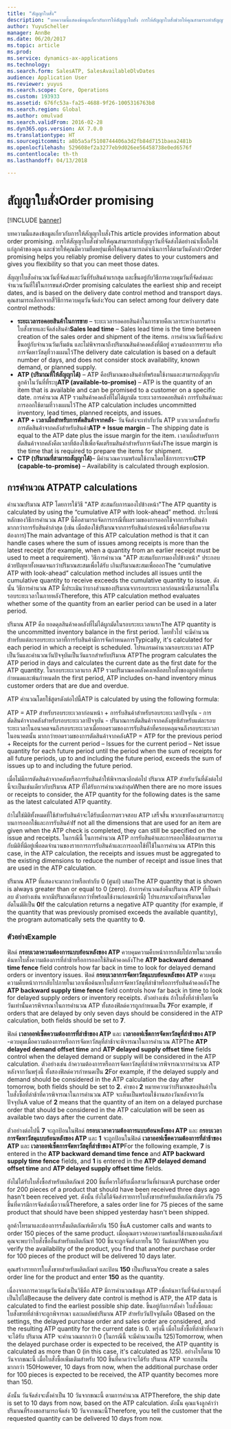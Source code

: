 ```yaml
---
title: "สัญญาใบสั่ง"
description: "บทความนี้แสดงข้อมูลเกี่ยวกับการให้สัญญาใบสั่ง การให้สัญญาใบสั่งช่วยให้คุณสามารถทำสัญญาวันที่จัดส่งได้อย่างน่าเชื่อถือให้แก่ลูกค้าของคุณ และช่วยให้คุณมีความยืดหยุ่นเพื่อให้คุณสามารถดำเนินการได้ตามวันดังกล่าว"
author: YuyuScheller
manager: AnnBe
ms.date: 06/20/2017
ms.topic: article
ms.prod: 
ms.service: dynamics-ax-applications
ms.technology: 
ms.search.form: SalesATP, SalesAvailableDlvDates
audience: Application User
ms.reviewer: yuyus
ms.search.scope: Core, Operations
ms.custom: 193933
ms.assetid: 676fc53a-fa25-4688-9f26-1005316763b8
ms.search.region: Global
ms.author: omulvad
ms.search.validFrom: 2016-02-28
ms.dyn365.ops.version: AX 7.0.0
ms.translationtype: HT
ms.sourcegitcommit: a8b5a5af5108744406a3d2fb84d7151baea2481b
ms.openlocfilehash: 529608ef2a3277eb9d026ee56458738e0ed6576f
ms.contentlocale: th-th
ms.lasthandoff: 04/13/2018

---
```


# <a name="order-promising"></a><span data-ttu-id="f7837-104">สัญญาใบสั่ง</span><span class="sxs-lookup"><span data-stu-id="f7837-104">Order promising</span></span>

[!INCLUDE [banner](../includes/banner.md)]

<span data-ttu-id="f7837-105">บทความนี้แสดงข้อมูลเกี่ยวกับการให้สัญญาใบสั่ง</span><span class="sxs-lookup"><span data-stu-id="f7837-105">This article provides information about order promising.</span></span> <span data-ttu-id="f7837-106">การให้สัญญาใบสั่งช่วยให้คุณสามารถทำสัญญาวันที่จัดส่งได้อย่างน่าเชื่อถือให้แก่ลูกค้าของคุณ และช่วยให้คุณมีความยืดหยุ่นเพื่อให้คุณสามารถดำเนินการได้ตามวันดังกล่าว</span><span class="sxs-lookup"><span data-stu-id="f7837-106">Order promising helps you reliably promise delivery dates to your customers and gives you flexibility so that you can meet those dates.</span></span>

<span data-ttu-id="f7837-107">สัญญาใบสั่งคำนวณวันที่จัดส่งและวันที่รับสินค้าแรกสุด และขึ้นอยู่กับวิธีการควบคุมวันที่จัดส่งและจำนวนวันที่ใช้ในการขนส่ง</span><span class="sxs-lookup"><span data-stu-id="f7837-107">Order promising calculates the earliest ship and receipt dates, and is based on the delivery date control method and transport days.</span></span> <span data-ttu-id="f7837-108">คุณสามารถเลือกจากสี่วิธีการควบคุมวันจัดส่ง:</span><span class="sxs-lookup"><span data-stu-id="f7837-108">You can select among four delivery date control methods:</span></span>

-   <span data-ttu-id="f7837-109">**ระยะเวลารอคอยสินค้าในการขาย** – ระยะเวลารอคอยสินค้าในการขายคือเวลาระหว่างการสร้างใบสั่งขายและจัดส่งสินค้า</span><span class="sxs-lookup"><span data-stu-id="f7837-109">**Sales lead time** – Sales lead time is the time between creation of the sales order and shipment of the items.</span></span> <span data-ttu-id="f7837-110">การคำนวณวันที่จัดส่งจะขึ้นอยู่กับจำนวนวันเริ่มต้น และไม่พิจารณาถึงปริมาณสินค้าคงคลังที่มีอยู่ ความต้องการทราบ หรือการจัดหาวัสดุที่วางแผนไว้</span><span class="sxs-lookup"><span data-stu-id="f7837-110">The delivery date calculation is based on a default number of days, and does not consider stock availability, known demand, or planned supply.</span></span>
-   <span data-ttu-id="f7837-111">**ATP (ปริมาณที่ให้สัญญาได้)** – ATP คือปริมาณของสินค้าที่พร้อมใช้งานและสามารถสัญญากับลูกค้าในวันที่ที่ระบุ</span><span class="sxs-lookup"><span data-stu-id="f7837-111">**ATP (available-to-promise)** – ATP is the quantity of an item that is available and can be promised to a customer on a specific date.</span></span> <span data-ttu-id="f7837-112">การคำนวณ ATP รวมสินค้าคงคลังที่ไม่ได้ผูกมัด ระยะเวลารอคอยสินค้า การรับสินค้าและการออกใช้ตามที่วางแผนไว้</span><span class="sxs-lookup"><span data-stu-id="f7837-112">The ATP calculation includes uncommitted inventory, lead times, planned receipts, and issues.</span></span>
-   <span data-ttu-id="f7837-113">**ATP + เวลาเผื่อสำหรับการตัดสินค้าจากคลัง**– วันจัดส่งจะเท่ากับวัน ATP บวกเวลาเผื่อสำหรับการตัดสินค้าจากคลังสำหรับสินค้า</span><span class="sxs-lookup"><span data-stu-id="f7837-113">**ATP + Issue margin** – The shipping date is equal to the ATP date plus the issue margin for the item.</span></span> <span data-ttu-id="f7837-114">เวลาเผื่อสำหรับการตัดสินค้าจากคลังคือเวลาที่ต้องใช้เพื่อจัดเตรียมสินค้าสำหรับการจัดส่ง</span><span class="sxs-lookup"><span data-stu-id="f7837-114">The issue margin is the time that is required to prepare the items for shipment.</span></span>
-   <span data-ttu-id="f7837-115">**CTP (ปริมาณที่สามารถสัญญาได้)**– มีคำนวณความพร้อมใช้งานโดยใช้การกระจาย</span><span class="sxs-lookup"><span data-stu-id="f7837-115">**CTP (capable-to-promise)** – Availability is calculated through explosion.</span></span>

## <a name="atp-calculations"></a><span data-ttu-id="f7837-116">การคำนวณ ATP</span><span class="sxs-lookup"><span data-stu-id="f7837-116">ATP calculations</span></span>
<span data-ttu-id="f7837-117">คำนวณปริมาณ ATP โดยการใช้วิธี "ATP สะสมกับการมองไปข้างหน้า"</span><span class="sxs-lookup"><span data-stu-id="f7837-117">The ATP quantity is calculated by using the “cumulative ATP with look-ahead” method.</span></span> <span data-ttu-id="f7837-118">ประโยชน์หลักของวิธีการคำนวณ ATP นี้คือสามารถจัดการกรณีที่ผลรวมของการออกใช้จากการรับสินค้ามากกว่าการรับสินค้าล่าสุด (เช่น เมื่อต้องใช้ปริมาณจากการรับสินค้าก่อนหน้าเพื่อให้ตรงกับความต้องการ)</span><span class="sxs-lookup"><span data-stu-id="f7837-118">The main advantage of this ATP calculation method is that it can handle cases where the sum of issues among receipts is more than the latest receipt (for example, when a quantity from an earlier receipt must be used to meet a requirement).</span></span> <span data-ttu-id="f7837-119">วิธีการคำนวณ "ATP สะสมกับการมองไปข้างหน้า" ประกอบด้วยปัญหาทั้งหมดจนกว่าปริมาณสะสมเพื่อได้รับ เกินปริมาณสะสมเพื่อออก</span><span class="sxs-lookup"><span data-stu-id="f7837-119">The “cumulative ATP with look-ahead” calculation method includes all issues until the cumulative quantity to receive exceeds the cumulative quantity to issue.</span></span> <span data-ttu-id="f7837-120">ดังนั้น วิธีการคำนวณ ATP นี้ประเมินว่าบางส่วนของปริมาณจากรอบระยะเวลาก่อนหน้านี้สามารถใช้ในรอบระยะเวลาในภายหลัง</span><span class="sxs-lookup"><span data-stu-id="f7837-120">Therefore, this ATP calculation method evaluates whether some of the quantity from an earlier period can be used in a later period.</span></span>  

<span data-ttu-id="f7837-121">ปริมาณ ATP คือ ยอดดุลสินค้าคงคลังที่ไม่ได้ผูกมัดในรอบระยะเวลาแรก</span><span class="sxs-lookup"><span data-stu-id="f7837-121">The ATP quantity is the uncommitted inventory balance in the first period.</span></span> <span data-ttu-id="f7837-122">โดยทั่วไป จะมีคำนวณสำหรับแต่ละรอบระยะเวลาที่การรับสินค้ามีการจัดกำหนดการ</span><span class="sxs-lookup"><span data-stu-id="f7837-122">Typically, it's calculated for each period in which a receipt is scheduled.</span></span> <span data-ttu-id="f7837-123">โปรแกรมคำนวณรอบระยะเวลา ATP เป็นวันและคำนวณวันปัจจุบันเป็นวันแรกสำหรับปริมาณ ATP</span><span class="sxs-lookup"><span data-stu-id="f7837-123">The program calculates the ATP period in days and calculates the current date as the first date for the ATP quantity.</span></span> <span data-ttu-id="f7837-124">ในรอบระยะเวลาแรก ATP รวมปริมาณคงคลังคงเหลือลบใบสั่งของลูกค้าที่ครบกำหนดและพ้นกำหนด</span><span class="sxs-lookup"><span data-stu-id="f7837-124">In the first period, ATP includes on-hand inventory minus customer orders that are due and overdue.</span></span>  

<span data-ttu-id="f7837-125">ATP คำนวณโดยใช้สูตรดังต่อไปนี้</span><span class="sxs-lookup"><span data-stu-id="f7837-125">ATP is calculated by using the following formula:</span></span>  

<span data-ttu-id="f7837-126">ATP = ATP สำหรับรอบระยะเวลาก่อนหน้า + การรับสินค้าสำหรับรอบระยะเวลาปัจจุบัน - การตัดสินค้าจากคลังสำหรับรอบระยะเวลาปัจจุบัน - ปริมาณการตัดสินค้าจากคลังสุทธิสำหรับแต่ละรอบระยะเวลาในอนาคตจนถึงรอบระยะเวลาเมื่อยอดรวมของการรับสินค้าที่ครอบคลุมจนถึงรอบระยะเวลาในอนาคตนั้น มากกว่ายอดรวมของการตัดสินค้าจากคลัง</span><span class="sxs-lookup"><span data-stu-id="f7837-126">ATP = ATP for the previous period + Receipts for the current period – Issues for the current period – Net issue quantity for each future period until the period when the sum of receipts for all future periods, up to and including the future period, exceeds the sum of issues up to and including the future period.</span></span>  

<span data-ttu-id="f7837-127">เมื่อไม่มีการตัดสินค้าจากคลังหรือการรับสินค้าให้พิจารณาอีกต่อไป ปริมาณ ATP สำหรับวันที่ดังต่อไปนี้จะเป็นเช่นเดียวกับปริมาณ ATP ที่ได้รับการคำนวณล่าสุด</span><span class="sxs-lookup"><span data-stu-id="f7837-127">When there are no more issues or receipts to consider, the ATP quantity for the following dates is the same as the latest calculated ATP quantity.</span></span>  

<span data-ttu-id="f7837-128">ถ้าไม่ใช่มิติทั้งหมดที่ใช้สำหรับสินค้าจะได้รับเมื่อการตรวจสอบ ATP เสร็จสิ้น พวกเขายังคงสามารถระบุบนการออกใช้และการรับสินค้า</span><span class="sxs-lookup"><span data-stu-id="f7837-128">If not all the dimensions that are used for an item are given when the ATP check is completed, they can still be specified on the issue and receipts.</span></span> <span data-ttu-id="f7837-129">ในกรณีนี้ ในการคำนวณ ATP การรับสินค้าและการออกใช้ต้องสามารถรวมกับมิติที่มีอยู่เพื่อลดจำนวนของรายการการรับสินค้าและการออกใช้ที่ใช้ในการคำนวณ ATP</span><span class="sxs-lookup"><span data-stu-id="f7837-129">In this case, in the ATP calculation, the receipts and issues must be aggregated to the existing dimensions to reduce the number of receipt and issue lines that are used in the ATP calculation.</span></span>  

<span data-ttu-id="f7837-130">ปริมาณ ATP ที่แสดงจะมากกว่าหรือเท่ากับ 0 (ศูนย์) เสมอ</span><span class="sxs-lookup"><span data-stu-id="f7837-130">The ATP quantity that is shown is always greater than or equal to 0 (zero).</span></span> <span data-ttu-id="f7837-131">ถ้าการคำนวณส่งคืนปริมาณ ATP ที่เป็นค่าลบ ตัวอย่างเช่น หากมีปริมาณที่มากกว่าที่พร้อมใช้งานก่อนหน้านี้) โปรแกรมจะตั้งค่าปริมาณโดยอัตโนมัติเป็น **0**</span><span class="sxs-lookup"><span data-stu-id="f7837-131">If the calculation returns a negative ATP quantity (for example, if the quantity that was previously promised exceeds the available quantity), the program automatically sets the quantity to **0**.</span></span>

### <a name="example"></a><span data-ttu-id="f7837-132">ตัวอย่าง</span><span class="sxs-lookup"><span data-stu-id="f7837-132">Example</span></span>

<span data-ttu-id="f7837-133">ฟิลด์ **กรอบเวลาความต้องการแบบย้อนหลังของ ATP** ควบคุมความคืบหน้าการกลับไปภายในเวลาเพื่อค้นหาใบสั่งความต้องการที่ล่าช้าหรือการออกใช้สินค้าคงคลัง</span><span class="sxs-lookup"><span data-stu-id="f7837-133">The **ATP backward demand time fence** field controls how far back in time to look for delayed demand orders or inventory issues.</span></span> <span data-ttu-id="f7837-134">ฟิลด์ **กรอบเวลาการจัดหาวัสดุแบบย้อนหลังของ ATP** ควบคุมความคืบหน้าการกลับไปภายในเวลาเพื่อค้นหาใบสั่งการจัดหาวัสดุที่ล่าช้าหรือการรับสินค้าคงคลัง</span><span class="sxs-lookup"><span data-stu-id="f7837-134">The **ATP backward supply time fence** field controls how far back in time to look for delayed supply orders or inventory receipts.</span></span> <span data-ttu-id="f7837-135">ตัวอย่างเช่น ถ้าใบสั่งที่ล่าช้าโดยเจ็ดวันเท่านั้นควรพิจารณาในการคำนวณ ATP ทั้งสองฟิลด์ควรถูกกำหนดเป็น **7**</span><span class="sxs-lookup"><span data-stu-id="f7837-135">For example, if orders that are delayed by only seven days should be considered in the ATP calculation, both fields should be set to **7**.</span></span>  

<span data-ttu-id="f7837-136">ฟิลด์ **เวลาออฟเซ็ตความต้องการที่ล่าช้าของ ATP** และ **เวลาออฟเซ็ตการจัดหาวัสดุที่ล่าช้าของ ATP** -ควบคุมเมื่อความต้องการหรือการจัดหาวัสดุที่ล่าช้าจะพิจารณาในการคำนวณ ATP</span><span class="sxs-lookup"><span data-stu-id="f7837-136">The **ATP delayed demand offset time** and **ATP delayed supply offset time** fields control when the delayed demand or supply will be considered in the ATP calculation.</span></span> <span data-ttu-id="f7837-137">ตัวอย่างเช่น ถ้าความต้องการหรือการจัดหาวัสดุที่ล่าช้าควรพิจารณาการคำนวณ ATP หลังจากวันพรุ่งนี้ ทั้งสองฟิลด์ควรกำหนดเป็น **2**</span><span class="sxs-lookup"><span data-stu-id="f7837-137">For example, if the delayed supply and demand should be considered in the ATP calculation the day after tomorrow, both fields should be set to **2**.</span></span> <span data-ttu-id="f7837-138">ค่าของ **2** หมายความว่าปริมาณของสินค้าในใบสั่งซื้อที่ล่าช้าที่ควรพิจารณาในการคำนวณ ATP จะเห็นเป็นพร้อมใช้งานสองวันหลังจากวันปัจจุบัน</span><span class="sxs-lookup"><span data-stu-id="f7837-138">A value of **2** means that the quantity of an item on a delayed purchase order that should be considered in the ATP calculation will be seen as available two days after the current date.</span></span>  

<span data-ttu-id="f7837-139">ตัวอย่างต่อไปนี้ **7** จะถูกป้อนในฟิลด์ **กรอบเวลาความต้องการแบบย้อนหลังของ ATP** และ **กรอบเวลาการจัดหาวัสดุแบบย้อนหลังของ ATP** และ **1** จะถูกป้อนในฟิลด์ **เวลาออฟเซ็ตความต้องการที่ล่าช้าของ ATP** และ **เวลาออฟเซ็ตการจัดหาวัสดุที่ล่าช้าของ ATP**</span><span class="sxs-lookup"><span data-stu-id="f7837-139">For the following example, **7** is entered in the **ATP backward demand time fence** and **ATP backward supply time fence** fields, and **1** is entered in the **ATP delayed demand offset time** and **ATP delayed supply offset time** fields.</span></span>  

<span data-ttu-id="f7837-140">ยังไม่ได้รับใบสั่งซื้อสำหรับผลิตภัณฑ์ 200 ชิ้นที่ควรได้รับเมื่อสามวันที่ผ่านมา</span><span class="sxs-lookup"><span data-stu-id="f7837-140">A purchase order for 200 pieces of a product that should have been received three days ago hasn't been received yet.</span></span> <span data-ttu-id="f7837-141">ดังนั้น ยังไม่ได้จัดส่งรายการใบสั่งขายสำหรับผลิตภัณฑ์เดียวกัน 75 ชิ้นที่ควรมีการจัดส่งเมื่อวานนี้</span><span class="sxs-lookup"><span data-stu-id="f7837-141">Therefore, a sales order line for 75 pieces of the same product that should have been shipped yesterday hasn't been shipped.</span></span>  

<span data-ttu-id="f7837-142">ลูกค้าโทรมาและต้องการรสั่งผลิตภัณฑ์เดียวกัน 150 ชิ้น</span><span class="sxs-lookup"><span data-stu-id="f7837-142">A customer calls and wants to order 150 pieces of the same product.</span></span> <span data-ttu-id="f7837-143">เมื่อคุณตรวจสอบความพร้อมใช้งานของผลิตภัณฑ์คุณจะพบว่าใบสั่งซื้ออื่นสำหรับผลิตภัณฑ์ 100 ชิ้นจะถูกจัดส่งภายใน 10 วันต่อมา</span><span class="sxs-lookup"><span data-stu-id="f7837-143">When you verify the availability of the product, you find that another purchase order for 100 pieces of the product will be delivered 10 days later.</span></span>  

<span data-ttu-id="f7837-144">คุณสร้างรายการใบสั่งขายสำหรับผลิตภัณฑ์ และป้อน **150** เป็นปริมาณ</span><span class="sxs-lookup"><span data-stu-id="f7837-144">You create a sales order line for the product and enter **150** as the quantity.</span></span>  

<span data-ttu-id="f7837-145">เนื่องจากการควบคุมวันจัดส่งเป็นวิธีคือ ATP มีการคำนวณข้อมูล ATP เพื่อค้นหาวันที่จัดส่งแรกสุดที่เป็นไปได้</span><span class="sxs-lookup"><span data-stu-id="f7837-145">Because the delivery date control is method is ATP, the ATP data is calculated to find the earliest possible ship date.</span></span> <span data-ttu-id="f7837-146">ขึ้นอยู่กับการตั้งค่า ใบสั่งซื้อและใบสั่งขายที่ล่าช้าจะถูกพิจารณา และผลลัพธ์ปริมาณ ATP สำหรับวันปัจจุบันคือ 0</span><span class="sxs-lookup"><span data-stu-id="f7837-146">Based on the settings, the delayed purchase order and sales order are considered, and the resulting ATP quantity for the current date is 0.</span></span> <span data-ttu-id="f7837-147">พรุ่งนี้ เมื่อใบสั่งซื้อที่ล่าช้าที่คาดว่าจะได้รับ ปริมาณ ATP จะคำนวณมากกว่า 0 (ในกรณีนี้ จะมีคำนวณเป็น 125)</span><span class="sxs-lookup"><span data-stu-id="f7837-147">Tomorrow, when the delayed purchase order is expected to be received, the ATP quantity is calculated as more than 0 (in this case, it's calculated as 125).</span></span> <span data-ttu-id="f7837-148">อย่างไรก็ตาม 10 วันจากขณะนี้ เมื่อใบสั่งซื้อเพิ่มเติมสำหรับ 100 ชิ้นที่คาดว่าจะได้รับ ปริมาณ ATP จะกลายเป็นมากกว่า 150</span><span class="sxs-lookup"><span data-stu-id="f7837-148">However, 10 days from now, when the additional purchase order for 100 pieces is expected to be received, the ATP quantity becomes more than 150.</span></span>  

<span data-ttu-id="f7837-149">ดังนั้น วันจัดส่งจะตั้งค่าเป็น 10 วันจากขณะนี้ ตามการคำนวณ ATP</span><span class="sxs-lookup"><span data-stu-id="f7837-149">Therefore, the ship date is set to 10 days from now, based on the ATP calculation.</span></span> <span data-ttu-id="f7837-150">ดังนั้น คุณแจ้งลูกค้าว่าปริมาณที่ร้องขอสามารถจัดส่ง 10 วันจากขณะนี้</span><span class="sxs-lookup"><span data-stu-id="f7837-150">Therefore, you tell the customer that the requested quantity can be delivered 10 days from now.</span></span>




